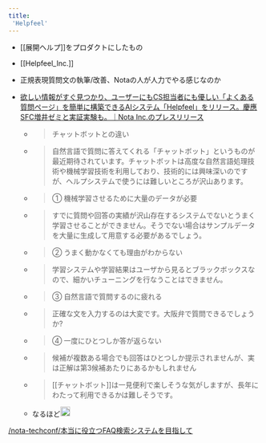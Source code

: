 ```yaml
---
title:
 'Helpfeel'
---
```


- [[展開ヘルプ]]をプロダクトにしたもの
- [[Helpfeel_Inc.]]

- 正規表現質問文の執筆/改善、Notaの人が人力でやる感じなのか

- [欲しい情報がすぐ見つかり、ユーザーにもCS担当者にも優しい「よくある質問ページ」を簡単に構築できるAIシステム「Helpfeel」をリリース。慶應SFC増井ゼミと実証実験も。｜Nota Inc.のプレスリリース](https://prtimes.jp/main/html/rd/p/000000010.000027275.html)
    - > チャットボットとの違い
    - >  自然言語で質問に答えてくれる「チャットボット」というものが最近期待されています。チャットボットは高度な自然言語処理技術や機械学習技術を利用しており、技術的には興味深いのですが、ヘルプシステムで使うには難しいところが沢山あります。
    - >  ① 機械学習させるために大量のデータが必要
    - >  すでに質問や回答の実績が沢山存在するシステムでないとうまく学習させることができません。そうでない場合はサンプルデータを大量に生成して用意する必要があるでしょう。
    - >  ② うまく動かなくても理由がわからない
    - >  学習システムや学習結果はユーザから見るとブラックボックスなので、細かいチューニングを行なうことはできません。
    - >  ③ 自然言語で質問するのに疲れる
    - >   正確な文を入力するのは大変です。大阪弁で質問できるでしょうか?
    - >  ④ 一度にひとつしか答が返らない
    - >  候補が複数ある場合でも回答はひとつしか提示されませんが、実は正解は第3候補あたりにあるかもしれません
    - > [[チャットボット]]は一見便利で楽しそうな気がしますが、長年にわたって利用できるかは難しそうです。
    - なるほど<img src='https://scrapbox.io/api/pages/blu3mo-public/blu3mo/icon' alt='blu3mo.icon' height="19.5"/>

[/nota-techconf/本当に役立つFAQ検索システムを目指して](https://scrapbox.io/nota-techconf/本当に役立つFAQ検索システムを目指して)
